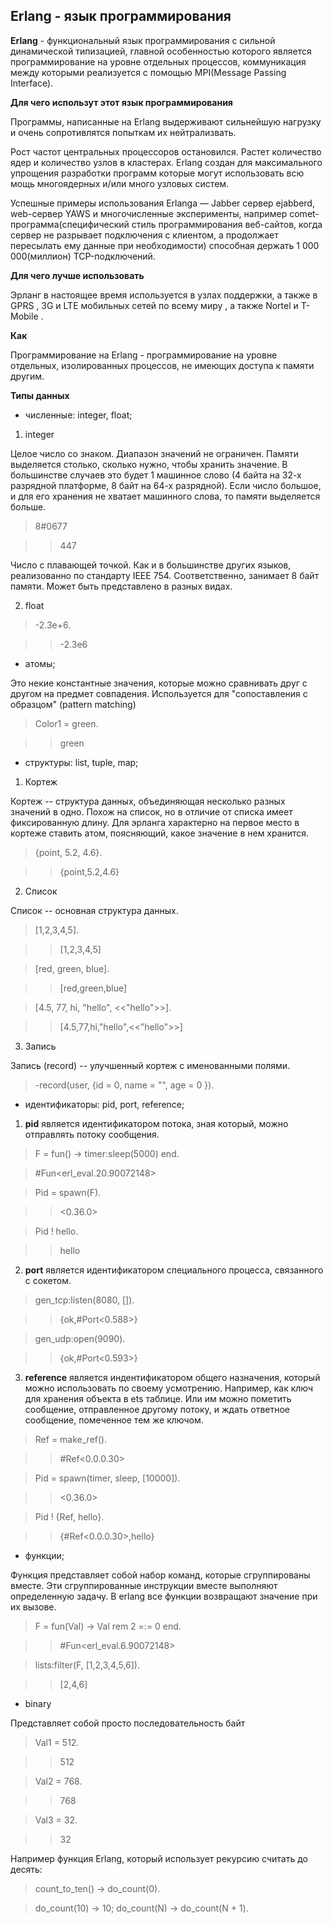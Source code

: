 ## Erlang - язык программирования

<b>Erlang</b> - функциональный язык программирования 
с сильной динамической типизацией, главной особенностью которого является программирование на уровне отдельных процессов, коммуникация между которыми реализуется с помощью MPI(Message Passing Interface).

<b>Для чего использут этот язык программирования</b>

Программы, написанные на Erlang выдерживают сильнейшую нагрузку и очень сопротивлятся попыткам их нейтрализвать. 

Рост частот центральных процессоров остановился. Растет количество ядер и количество узлов в кластерах. Erlang создан для максимального упрощения разработки программ которые могут использовать всю мощь многоядерных и/или много узловых систем.

Успешные примеры использования Erlanga — Jabber сервер ejabberd, web-сервер YAWS и многочисленные эксперименты, например comet-программа(специфический стиль программирования веб-сайтов, когда сервер не разрывает подключения с клиентом, а продолжает пересылать ему данные при необходимости) способная держать 1 000 000(миллион) TCP-подключений.

<b>Для чего лучше использовать</b>

Эрланг в настоящее время используется в узлах поддержки, а также в GPRS , 3G и LTE мобильных сетей по всему миру , а также Nortel и T-Mobile .

<b>Как</b>

Программирование на Erlang - программирование на уровне отдельных, изолированных процессов, не имеющих доступа к памяти другим.

**Типы данных**

- численные: integer, float;
 
1.  integer

Целое число со знаком. Диапазон значений не ограничен. Памяти выделяется столько, сколько нужно, чтобы хранить значение. В большинстве случаев это будет 1 машинное слово (4 байта на 32-х разрядной платформе, 8 байт на 64-х разрядной). Если число большое, и для его хранения не хватает машинного слова, то памяти выделяется больше.

> 8#0677

> > 447

Число с плавающей точкой. Как и в большинстве других языков, реализованно по стандарту IEEE 754. Соответственно, занимает 8 байт памяти. Может быть представлено в разных видах.

2.  float

> -2.3e+6.

> > -2.3e6

 - атомы;
 
 Это некие константные значения, которые можно сравнивать друг с другом на предмет совпадения. 
 Используется для "сопоставления с образцом" (pattern matching) 
 
> Color1 = green.

> > green

- структуры: list, tuple, map;

1.  Кортеж

Кортеж -- структура данных, объединяющая несколько разных значений в одно. Похож на список, но в отличие от списка имеет фиксированную длину. Для эрланга характерно на первое место в кортеже ставить атом, поясняющий, какое значение в нем хранится.


> {point, 5.2, 4.6}.

> >  {point,5.2,4.6}

2.  Список

Список -- основная структура данных. 

>  [1,2,3,4,5].

> > [1,2,3,4,5]


>  [red, green, blue].

> > [red,green,blue]


>  [4.5, 77, hi, "hello", <<"hello">>].

> > [4.5,77,hi,"hello",<<"hello">>]

3. Запись

Запись (record) -- улучшенный кортеж с именованными полями. 

>  -record(user, {id = 0,
>             name = "",
>             age = 0
>             }).

 - идентификаторы: pid, port, reference;
 
1. <b>pid</b> является идентификатором потока, зная который, можно отправлять потоку сообщения.

>  F = fun() -> timer:sleep(5000) end.

>  #Fun<erl_eval.20.90072148>


> Pid = spawn(F).

> > <0.36.0>


>  Pid ! hello.

> > hello

2. <b>port</b> является идентификатором специального процесса, связанного с сокетом.

> gen_tcp:listen(8080, []).

> >{ok,#Port<0.588>}


> gen_udp:open(9090).

> > {ok,#Port<0.593>}

3. <b>reference</b> является индентификатором общего назначения, который можно использовать по своему усмотрению. Например, как ключ для хранения объекта в ets таблице. Или им можно пометить сообщение, отправленное другому потоку, и ждать ответное сообщение, помеченное тем же ключом.

> Ref = make_ref().

> > #Ref<0.0.0.30>


> Pid = spawn(timer, sleep, [10000]).

> > <0.36.0>


> Pid ! {Ref, hello}.

> >{#Ref<0.0.0.30>,hello} 
 
 - функции;
 
Функция представляет собой набор команд, которые сгруппированы вместе. Эти сгруппированные инструкции вместе выполняют определенную 
задачу. В erlang все функции возвращают значение при их вызове.

> F = fun(Val) -> Val rem 2 =:= 0 end.

> > #Fun<erl_eval.6.90072148>


> lists:filter(F, [1,2,3,4,5,6]).

> > [2,4,6]

 - binary
 
Представляет собой просто последовательность байт
> Val1 = 512.

> > 512


> Val2 = 768.

> > 768


> Val3 = 32.

> > 32


Например функция Erlang, который использует рекурсию считать до десять:

> count_to_ten() -> do_count(0).
 
> do_count(10) -> 10;
> do_count(N) -> do_count(N + 1).






